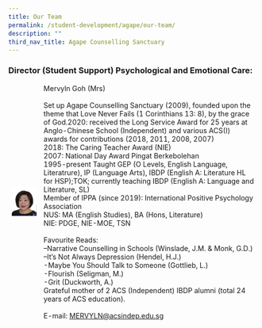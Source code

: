 ```yaml
---
title: Our Team
permalink: /student-development/agape/our-team/
description: ""
third_nav_title: Agape Counselling Sanctuary
---
```

### Director (Student Support) Psychological and Emotional Care:

<table>
<thead>
  <tr>
    <td><img src="/images/Mervlyn-Goh.jpg" style="width:100%"></td>
    <td>Mervyln Goh (Mrs)<br><br>Set up Agape Counselling Sanctuary (2009), founded upon the theme that Love Never Fails (1 Corinthians 13: 8), by the grace of God.2020: received the Long Service Award for 25 years at Anglo-Chinese School (Independent) and various ACS(I) awards for contributions (2018, 2011, 2008, 2007)<br>2018: The Caring Teacher Award (NIE)<br>2007: National Day Award Pingat Berkebolehan<br>1995-present Taught GEP (O Levels, English Language, Literatrure), IP (Language Arts), IBDP (English A: Literature HL for HSP);TOK; currently teaching IBDP (English A: Language and Literature, SL)<br>Member of IPPA (since 2019): International Positive Psychology Association<br>NUS: MA (English Studies), BA (Hons, Literature)<br>NIE: PDGE, NIE-MOE, TSN<br><br>Favourite Reads:<br>–Narrative Counselling in Schools (Winslade, J.M. &amp; Monk, G.D.)<br>–It’s Not Always Depression (Hendel, H.J.)<br>-Maybe You Should Talk to Someone (Gottlieb, L.)<br>-Flourish (Seligman, M.)<br>-Grit (Duckworth, A.)<br>Grateful mother of 2 ACS (Independent) IBDP alumni (total 24 years of ACS education).<br><br>E-mail: <a href="mailto:MERVYLN@acsindep.edu.sg" target="_blank" rel="noopener noreferrer">MERVYLN@acsindep.edu.sg</a></td>
  </tr>
</thead>
</table>